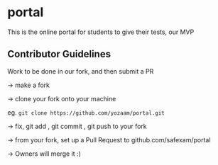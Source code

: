 # portal
This is the online portal for students to give their tests, our MVP


## Contributor Guidelines

Work to be done in our fork, and then submit a PR

-> make a fork 

-> clone your fork onto your machine

eg. `git clone https://github.com/yozaam/portal.git`

-> fix, git add  , git commit  , git push to your fork

-> from your fork, set up a Pull Request to github.com/safexam/portal

-> Owners will merge it :)
